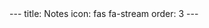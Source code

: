 <!--->
---
title: Notes
icon: fas fa-stream
order: 3
---

<!---
A collection of notes, both technical and non-technical in nature.

# A Running List of RF System Design Formulas

# GNSS Part 1:

# Antenna theory notes: background and fundamentals of radiation.

# Antenna Theory Notes: Antenna pattern, directivity, and gain

# Antenna Theory Notes: Microstrip Patch Antennas

# Antenna Theory Notes: Broadband Antennas

# Antenna Theory Notes: Aperture Antennas

# Antenna Theory Notes: Traveling Wave Antennas

# Antenna Theory Notes: Antenna Array Background

# Antenna Theory Notes: Antenna Array Theory

# Antenna Theory Notes: Linear Antenna Arrays, Phased Arrays, & Planar Arrays

# Antenna Theory Notes: Antenna Array Synthesis








A collection of notes, both technical and non-technical in nature.
-->
